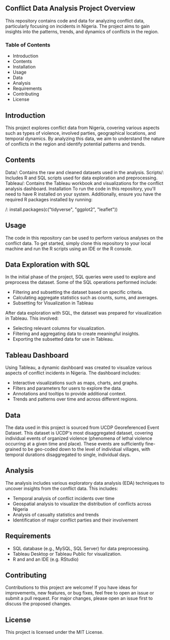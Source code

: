 ## Conflict Data Analysis Project Overview 
This repository contains code and data for analyzing conflict data, particularly focusing on incidents in Nigeria. The project aims to gain insights into the patterns, trends, and dynamics of conflicts in the region.

### Table of Contents 
- Introduction 
- Contents 
- Installation 
- Usage 
- Data 
- Analysis
- Requirements 
- Contributing
- License
  

## Introduction 
This project explores conflict data from Nigeria, covering various aspects such as types of violence, involved parties, geographical locations, and temporal dynamics. By analyzing this data, we aim to understand the nature of conflicts in the region and identify potential patterns and trends.

## Contents
Data/: Contains the raw and cleaned datasets used in the analysis.
Scripts/: Includes R and  SQL scripts used for data exploration and preprocessing.
Tableau/: Contains the Tableau workbook and visualizations for the conflict analysis dashboard.
Installation To run the code in this repository, you'll need to have R installed on your system. Additionally, ensure you have the required R packages installed by running:

/: install.packages(c("tidyverse", "ggplot2", "leaflet")) 

## Usage 

The code in this repository can be used to perform various analyses on the conflict data. To get started, simply clone this repository to your local machine and run the R scripts using an IDE or the R console.

## Data Exploration with SQL 
In the initial phase of the project, SQL queries were used to explore and preprocess the dataset. Some of the SQL operations performed include:

- Filtering and subsetting the dataset based on specific criteria. 
- Calculating aggregate statistics such as counts, sums, and averages. 
- Subsetting for Visualization in Tableau 

After data exploration with SQL, the dataset was prepared for visualization in Tableau. This involved:

- Selecting relevant columns for visualization. 
- Filtering and aggregating data to create meaningful insights. 
- Exporting the subsetted data for use in Tableau.

## Tableau Dashboard 
Using Tableau, a dynamic dashboard was created to visualize various aspects of conflict incidents in Nigeria. The dashboard includes:

- Interactive visualizations such as maps, charts, and graphs. 
- Filters and parameters for users to explore the data. 
- Annotations and tooltips to provide additional context. 
- Trends and patterns over time and across different regions.

## Data 
The data used in this project is sourced from UCDP Georeferenced Event Dataset. This dataset is UCDP's most disaggregated dataset, covering individual events of organized violence (phenomena of lethal violence occurring at a given time and place). These events are sufficiently fine-grained to be geo-coded down to the level of individual villages, with temporal durations disaggregated to single, individual days.

## Analysis
The analysis includes various exploratory data analysis (EDA) techniques to uncover insights from the conflict data. This includes:

- Temporal analysis of conflict incidents over time 
- Geospatial analysis to visualize the distribution of conflicts across Nigeria 
- Analysis of casualty statistics and trends 
- Identification of major conflict parties and their involvement

## Requirements

- SQL database (e.g., MySQL, SQL Server) for data preprocessing.
- Tableau Desktop or Tableau Public for visualization.
- R and and an IDE (e.g. RStudio)
  
## Contributing 
Contributions to this project are welcome! If you have ideas for improvements, new features, or bug fixes, feel free to open an issue or submit a pull request. For major changes, please open an issue first to discuss the proposed changes.

## License
 This project is licensed under the MIT License.
